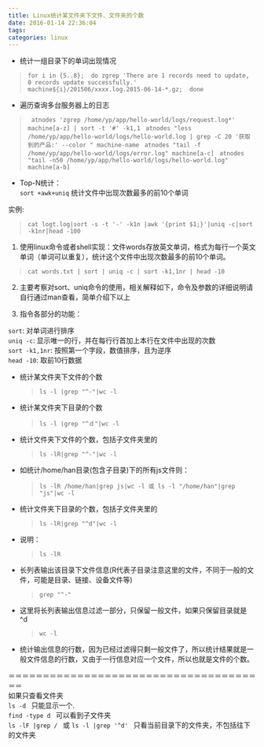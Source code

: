 ```yaml
---
title: Linux统计某文件夹下文件、文件夹的个数
date: 2016-01-14 22:36:04
tags: 
categories: linux
---
```


- 统计一组目录下的单词出现情况


>`
	for i in {5..8}; 
     do zgrep 'There are 1 records need to update, 0 records update successfully.' machine${i}/201506/xxxx.log.2015-06-14-*.gz; 
   done
>`


- 遍历查询多台服务器上的日志

>` atnodes 'zgrep /home/yp/app/hello-world/logs/request.log*' machine[a-z] | sort -t '#' -k1,1`
>` atnodes "less /home/yp/app/hello-world/logs/hello-world.log | grep -C 20 '获取到的产品:' --color " machine-name` 
>` atnodes "tail -f /home/yp/app/hello-world/logs/error.log" machine[a-c]`
>` atnodes "tail -n50 /home/yp/app/hello-world/logs/hello-world.log"  machine[a-b]`

- Top-N统计：  
`sort +awk+uniq` 统计文件中出现次数最多的前10个单词  

实例:  
>`cat logt.log|sort -s -t '-' -k1n |awk '{print $1;}'|uniq -c|sort -k1nr|head -100`

1. 使用linux命令或者shell实现：文件words存放英文单词，格式为每行一个英文单词（单词可以重复），统计这个文件中出现次数最多的前10个单词。  

>`cat words.txt | sort | uniq -c | sort -k1,1nr | head -10`
>

2. 主要考察对sort、uniq命令的使用，相关解释如下，命令及参数的详细说明请自行通过man查看，简单介绍下以上  

3. 指令各部分的功能：

`sort`:  对单词进行排序  
`uniq -c`:  显示唯一的行，并在每行行首加上本行在文件中出现的次数  
`sort -k1,1nr`:  按照第一个字段，数值排序，且为逆序  
`head -10`:  取前10行数据  

- 统计某文件夹下文件的个数

	>`ls -l |grep "^-"|wc -l`

- 统计某文件夹下目录的个数

	>`ls -l |grep "^ｄ"|wc -l`

- 统计文件夹下文件的个数，包括子文件夹里的

	>`ls -lR|grep "^-"|wc -l`

- 如统计/home/han目录(包含子目录)下的所有js文件则：

	>`ls -lR /home/han|grep js|wc -l 或 ls -l "/home/han"|grep "js"|wc -l`

- 统计文件夹下目录的个数，包括子文件夹里的

	>`ls -lR|grep "^d"|wc -l`

- 说明：

	>`ls -lR`

- 长列表输出该目录下文件信息(R代表子目录注意这里的文件，不同于一般的文件，可能是目录、链接、设备文件等)

	>`grep "^-"`

- 这里将长列表输出信息过滤一部分，只保留一般文件，如果只保留目录就是 ^d

	>`wc -l`

- 统计输出信息的行数，因为已经过滤得只剩一般文件了，所以统计结果就是一般文件信息的行数，又由于一行信息对应一个文件，所以也就是文件的个数。
 
 
＝＝＝＝＝＝＝＝＝＝＝＝＝＝＝＝＝＝＝＝＝＝＝＝＝＝＝＝＝＝＝＝＝＝＝＝＝＝  
如果只查看文件夹  
`ls -d ` 只能显示一个.  
`find -type d `   可以看到子文件夹  
`ls -lF |grep / `   或 `ls -l |grep '^d' ` 只看当前目录下的文件夹，不包括往下的文件夹